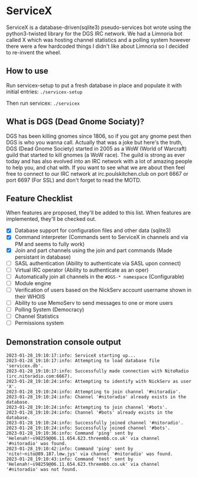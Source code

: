 # ServiceX
ServiceX is a database-driven(sqlite3) pseudo-services bot wrote using the python3-twisted library for the DGS IRC network. We had a Limnoria bot called X which was hosting channel statistics and a polling system however there were a few hardcoded things I didn't like about Limnoria so I decided to re-invent the wheel.

## How to use
Run servicex-setup to put a fresh database in place and populate it with initial entries:
```./servicex-setup```

Then run servicex:
```./servicex```

## What is DGS (Dead Gnome Sociaty)?
DGS has been killing gnomes since 1806, so if you got any gnome pest then DGS is who you wanna call. Actually that was a joke but here's the truth, DGS (Dead Gnome Society) started in 2005 as a WoW (World of Warcraft) guild that started to kill gnomes (a WoW race). The guild is strong as ever today and has also evolved into an IRC network with a lot of amazing people to help you, and chat with. If you want to see what we are about then feel free to connect to our IRC network at irc.poulskitchen.club on port 6667 or port 6697 (For SSL) and don't forget to read the MOTD.

## Feature Checklist
When features are proposed, they'll be added to this list. When features are implemented, they'll be checked out.
* [X] Database support for configuration files and other data (sqlite3)
* [x] Command interpreter (Commands sent to ServiceX in channels and via PM and seems to fully work)
* [X] Join and part channels using the join and part commands (Made persistant in database)
* [ ] SASL authentication (Ability to authenticate via SASL upon connect)
* [ ] Virtual IRC operator (Ability to authenticate as an oper)
* [ ] Automatically join all channels in the `#DGS-* namespace` (Configurable)
* [ ] Module engine
* [ ] Verification of users based on the NickServ account username shown in their WHOIS
* [ ] Ability to use MemoServ to send messages to one or more users
* [ ] Polling System (Democracy)
* [ ] Channel Statistics
* [ ] Permissions system

## Demonstration console output
```$ ./servicex 
2023-01-28_19:10:17:info: ServiceX starting up...
2023-01-28_19:10:17:info: Attempting to load database file 'servicex.db'.
2023-01-28_19:10:17:info: Successfully made connection with NitoRadio (irc.nitoradio.com:6667).
2023-01-28_19:10:24:info: Attempting to identify with NickServ as user 'X'.
2023-01-28_19:10:24:info: Attempting to join channel '#nitoradio'.
2023-01-28_19:10:24:info: Channel '#nitoradio' already exists in the database.
2023-01-28_19:10:24:info: Attempting to join channel '#bots'.
2023-01-28_19:10:24:info: Channel '#bots' already exists in the database.
2023-01-28_19:10:24:info: Successfully joined channel '#nitoradio'.
2023-01-28_19:10:24:info: Successfully joined channel '#bots'.
2023-01-28_19:10:36:info: Command 'ping' sent by 'Helenah!~s98259@06.11.654.623.threembb.co.uk' via channel '#nitoradio' was found.
2023-01-28_19:10:42:info: Command 'ping' sent by 'nito!~nito@89.187.lmw.jys' via channel '#nitoradio' was found.
2023-01-28_19:10:43:info: Command 'test' sent by 'Helenah!~s98259@06.11.654.623.threembb.co.uk' via channel '#nitoradio' was not found.
